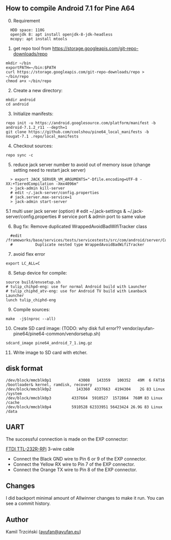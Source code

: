 ## How to compile Android 7.1 for Pine A64
0. Requirement
  ```
    HDD space: 110G
    openjdk 8: apt install openjdk-8-jdk-headless
    mcopy: apt install mtools
  ```

1. get repo tool from https://storage.googleapis.com/git-repo-downloads/repo
  ```
  mkdir ~/bin
  exportPATH=~/bin:$PATH
  curl https://storage.googleapis.com/git-repo-downloads/repo > ~/bin/repo
  chmod a+x ~/bin/repo
  ```
2. Create a new directory:
  ```
  mkdir android
  cd android
  ```

3. Initialize manifests:
  ```
  repo init -u https://android.googlesource.com/platform/manifest -b android-7.1.2_r11 --depth=1
  git clone https://github.com/coolshou/pine64_local_manifests -b nougat-7.1 .repo/local_manifests
  ```

4. Checkout sources:
  ```
  repo sync -c
  ```

5.  reduce jack server number to avoid out of memory issue (change setting need to restart jack server)
  ```
    > export JACK_SERVER_VM_ARGUMENTS="-Dfile.encoding=UTF-8 -XX:+TieredCompilation -Xmx4096m"
    > jack-admin kill-server
    # edit ~/.jack-server/config.properties
    # jack.server.max-service=1
    > jack-admin start-server
  ```
5.1 multi user jack server (option)
    # edit ~/.jack-settings & ~/.jack-server/config.properties
    # service port & admin port to same value

6. Bug fix: Remove duplicated WrappedAvoidBadWifiTracker class
  ```
    #edit /frameworks/base/services/tests/servicestests/src/com/android/server/ConnectivityServiceTest.java:623:
    #          Duplicate nested type WrappedAvoidBadWifiTracker
  ```

7. avoid flex error
  ```
export LC_ALL=C
  ```
  
8. Setup device for compile:
  ```
  source build/envsetup.sh
  # tulip_chihpd-eng: use for normal Android build with Launcher
  # tulip_chiphd_atv-eng: use for Android TV build with Leanback Launcher
  lunch tulip_chiphd-eng
  ```

9. Compile sources:
  ```
  make  -j$(nproc --all)
  ```

10. Create SD card image: (TODO: why disk full error?? vendor/ayufan-pine64/pine64-common/vendorsetup.sh)
  ```
  sdcard_image pine64_android_7_1.img.gz
  ```

11. Write image to SD card with etcher.

## disk format
  ```
 /dev/block/mmcblk0p1            43008   143359   100352   49M  6 FAT16                  /bootloader& kernel, ramdisk, recovery
 /dev/block/mmcblk0p2           143360  4337663  4194304    2G 83 Linux              /system
 /dev/block/mmcblk0p3         4337664  5910527  1572864  768M 83 Linux           /cache
 /dev/block/mmcblk0p4         5910528 62333951 56423424 26.9G 83 Linux           /data
  ```

## UART

The successful connection is made on the EXP connector:

[FTDI TTL-232R-RPi](http://www.digikey.com/product-search/en?keywords=TTL-232R-RPi) 3-wire cable

- Connect the Black GND wire to Pin 6 or 9 of the EXP connector.
- Connect the Yellow RX wire to Pin 7 of the EXP connector.
- Connect the Orange TX wire to Pin 8 of the EXP connector.

## Changes

I did backport minimal amount of Allwinner changes to make it run.
You can see a commit history.

## Author

Kamil Trzciński (ayufan@ayufan.eu)
